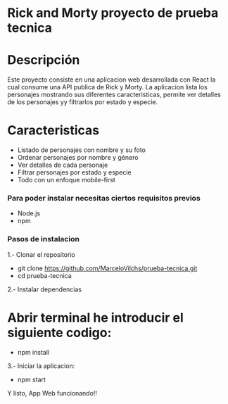 # Rick and Morty proyecto de prueba tecnica

# Descripción

Este proyecto consiste en una aplicacion web desarrollada con React la cual consume una API
publica de Rick y Morty. La aplicacion lista los personajes mostrando sus diferentes caracteristicas,
permite ver detalles de los personajes yy filtrarlos por estado y especie.

# Caracteristicas

- Listado de personajes con nombre y su foto
- Ordenar personajes por nombre y género
- Ver detalles de cada personaje
- Filtrar personajes por estado y especie
- Todo con un enfoque mobile-first 

### Para poder instalar necesitas ciertos requisitos previos

- Node.js
- npm

### Pasos de instalacion

1.- Clonar el repositorio

-    git clone https://github.com/MarceloVilchs/prueba-tecnica.git
-    cd prueba-tecnica

2.- Instalar dependencias
# Abrir terminal he introducir el siguiente codigo:
- npm install

3.- Iniciar la aplicacion:

- npm start

Y listo, App Web funcionando!!